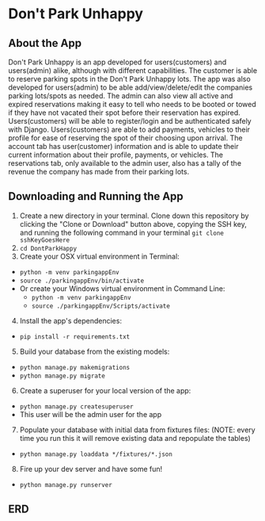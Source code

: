 # Don't Park Unhappy

## About the App

Don't Park Unhappy is an app developed for users(customers) and users(admin) alike, although with different capabilities. The customer is able to reserve parking spots in the Don't Park Unhappy lots. The app was also developed for users(admin) to be able add/view/delete/edit the companies parking lots/spots as needed. The admin can also view all active and expired reservations making it easy to tell who needs to be booted or towed if they have not vacated their spot before their reservation has expired. Users(customers) will be able to register/login and be authenticated safely with Django. Users(customers) are able to add payments, vehicles to their profile for ease of reserving the spot of their choosing upon arrival. The account tab has user(customer) information and is able to update their current information about their profile, payments, or vehicles. The reservations tab, only available to the admin user, also has a tally of the revenue the company has made from their parking lots.

## Downloading and Running the App

1. Create a new directory in your terminal. Clone down this repository by clicking the "Clone or Download" button above, copying the SSH key, and running the following command in your terminal `git clone sshKeyGoesHere`
2. `cd DontParkHappy`
3. Create your OSX virtual environment in Terminal:
- `python -m venv parkingappEnv`
- `source ./parkingappEnv/bin/activate`
- Or create your Windows virtual environment in Command Line:
    - `python -m venv parkingappEnv`
    - `source ./parkingappEnv/Scripts/activate`
4. Install the app's dependencies:
- `pip install -r requirements.txt`
5. Build your database from the existing models:
- `python manage.py makemigrations`
- `python manage.py migrate`
6. Create a superuser for your local version of the app:
- `python manage.py createsuperuser`
- This user will be the admin user for the app
7. Populate your database with initial data from fixtures files: (NOTE: every time you run this it will remove existing data and repopulate the tables)
- `python manage.py loaddata */fixtures/*.json`
8. Fire up your dev server and have some fun!
- `python manage.py runserver`

## ERD
